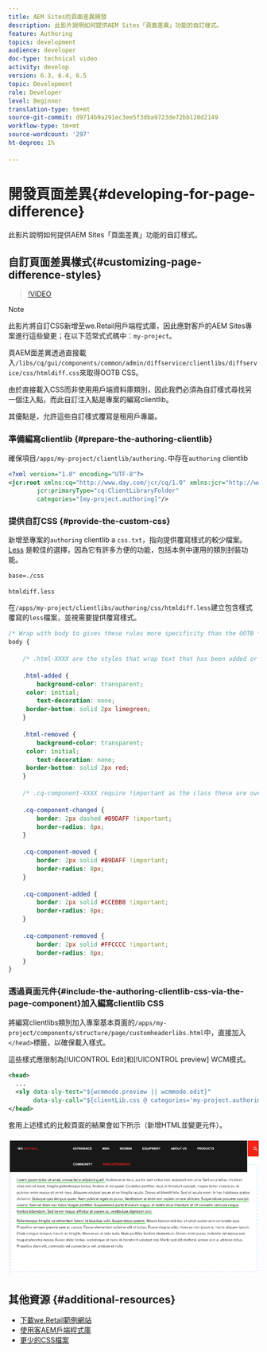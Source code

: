 ```yaml
---
title: AEM Sites的頁面差異開發
description: 此影片說明如何提供AEM Sites「頁面差異」功能的自訂樣式。
feature: Authoring
topics: development
audience: developer
doc-type: technical video
activity: develop
version: 6.3, 6.4, 6.5
topic: Development
role: Developer
level: Beginner
translation-type: tm+mt
source-git-commit: d9714b9a291ec3ee5f3dba9723de72bb120d2149
workflow-type: tm+mt
source-wordcount: '297'
ht-degree: 1%

---
```



# 開發頁面差異{#developing-for-page-difference}

此影片說明如何提供AEM Sites「頁面差異」功能的自訂樣式。

## 自訂頁面差異樣式{#customizing-page-difference-styles}

>[!VIDEO](https://video.tv.adobe.com/v/18871/?quality=9&learn=on)

>[!NOTE]
>
>此影片將自訂CSS新增至we.Retail用戶端程式庫，因此應對客戶的AEM Sites專案進行這些變更；在以下范常式式碼中：`my-project`。

頁AEM面差異透過直接載入`/libs/cq/gui/components/common/admin/diffservice/clientlibs/diffservice/css/htmldiff.css`來取得OOTB CSS。

由於直接載入CSS而非使用用戶端資料庫類別，因此我們必須為自訂樣式尋找另一個注入點，而此自訂注入點是專案的編寫clientlib。

其優點是，允許這些自訂樣式覆寫是租用戶專屬。

### 準備編寫clientlib {#prepare-the-authoring-clientlib}

確保項目`/apps/my-project/clientlib/authoring.`中存在`authoring` clientlib

```xml
<?xml version="1.0" encoding="UTF-8"?>
<jcr:root xmlns:cq="http://www.day.com/jcr/cq/1.0" xmlns:jcr="http://www.jcp.org/jcr/1.0"
        jcr:primaryType="cq:ClientLibraryFolder"
        categories="[my-project.authoring]"/>
```

### 提供自訂CSS {#provide-the-custom-css}

新增至專案的`authoring` clientlib a `css.txt`，指向提供覆寫樣式的較少檔案。 [Less](https://lesscss.org/) 是較佳的選擇，因為它有許多方便的功能，包括本例中運用的類別封裝功能。

```shell
base=./css

htmldiff.less
```

在`/apps/my-project/clientlibs/authoring/css/htmldiff.less`建立包含樣式覆寫的`less`檔案，並視需要提供覆寫樣式。

```css
/* Wrap with body to gives these rules more specificity than the OOTB */
body {

    /* .html-XXXX are the styles that wrap text that has been added or removed */

    .html-added {
        background-color: transparent;
     color: initial;
        text-decoration: none;
     border-bottom: solid 2px limegreen;
    }

    .html-removed {
        background-color: transparent;
     color: initial;
        text-decoration: none;
     border-bottom: solid 2px red;
    }

    /* .cq-component-XXXX require !important as the class these are overriding uses it. */

    .cq-component-changed {
        border: 2px dashed #B9DAFF !important;
        border-radius: 8px;
    }
    
    .cq-component-moved {
        border: 2px solid #B9DAFF !important;
        border-radius: 8px;
    }

    .cq-component-added {
        border: 2px solid #CCEBB8 !important;
        border-radius: 8px;
    }

    .cq-component-removed {
        border: 2px solid #FFCCCC !important;
        border-radius: 8px;
    }
}
```

### 透過頁面元件{#include-the-authoring-clientlib-css-via-the-page-component}加入編寫clientlib CSS

將編寫clientlibs類別加入專案基本頁面的`/apps/my-project/components/structure/page/customheaderlibs.html`中，直接加入`</head>`標籤，以確保載入樣式。

這些樣式應限制為[!UICONTROL Edit]和[!UICONTROL preview] WCM模式。

```xml
<head>
  ...
  <sly data-sly-test="${wcmmode.preview || wcmmode.edit}" 
       data-sly-call="${clientLib.css @ categories='my-project.authoring'}"/>
</head>
```

套用上述樣式的比較頁面的結果會如下所示（新增HTML並變更元件）。

![頁面差異](assets/page-diff.png)

## 其他資源 {#additional-resources}

* [下載we.Retail範例網站](https://github.com/Adobe-Marketing-Cloud/aem-sample-we-retail/releases)
* [使用客AEM戶端程式庫](https://helpx.adobe.com/experience-manager/6-5/sites/developing/using/clientlibs.html)
* [更少的CSS檔案](https://lesscss.org/)
